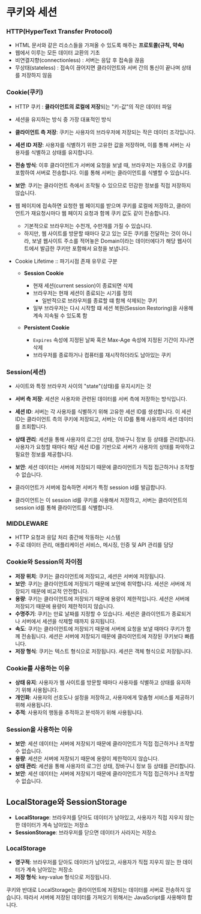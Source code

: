 # 쿠키와 세션

### HTTP(HyperText Transfer Protocol)

- HTML 문서와 같은 리소스들을 가져올 수 있도록 해주는 **프로토콜(규칙, 약속)**
- 웹에서 이루는 모든 데이터 교환의 기초
- 비연결지향(connectionless) : 서버는 응답 후 접속을 끊음
- 무상태(stateless) : 접속이 끊어지면 클라이언트와 서버 간의 통신이 끝나며 상태를 저장하지 않음

### Cookie(쿠키)

- HTTP 쿠키 : **클라이언트의 로컬에 저장**되는 "키-값"의 작은 데이터 파일
- 세션을 유지하는 방식 중 가장 대표적인 방식
- **클라이언트 측 저장**: 쿠키는 사용자의 브라우저에 저장되는 작은 데이터 조각입니다.
- **세션 ID 저장**: 사용자를 식별하기 위한 고유한 값을 저장하며, 이를 통해 서버는 사용자를 식별하고 상태를 유지합니다.
- **전송 방식**: 이후 클라이언트가 서버에 요청을 보낼 때, 브라우저는 자동으로 쿠키를 포함하여 서버로 전송합니다. 이를 통해 서버는 클라이언트를 식별할 수 있습니다.
- **보안**: 쿠키는 클라이언트 측에서 조작될 수 있으므로 민감한 정보를 직접 저장하지 않습니다.
- 웹 페이지에 접속하면 요청한 웹 페이지를 받으며 쿠키를 로컬에 저장하고, 클라이언트가 재요청시마다 웹 페이지 요청과 함께 쿠키 값도 같이 전송합니다.

  - 기본적으로 브라우저는 수천개, 수만개를 가질 수 있습니다.
  - 하지만, 웹 사이트를 방문할 때마다 갖고 있는 모든 쿠키를 전달하는 것이 아니라, 보낼 웹사이트 주소를 적어놓은 Domain이라는 데이터에다가 해당 웹사이트에서 발급한 쿠키만 포함해서 요청을 보냅니다.

- Cookie Lifetime :: 파기시점 존재 유무로 구분

  - **Session Cookie**

    - 현재 세션(current session)이 종료되면 삭제
    - 브라우저는 현재 세션이 종료되는 시기를 정의
      - 일반적으로 브라우저를 종료할 떄 함께 삭제되는 쿠키
    - 일부 브라우저는 다시 시작할 떄 세션 복원(Session Restoring)을 사용해 계속 지속될 수 있도록 함

  - **Persistent Cookie**
    - `Expires` 속성에 지정된 날짜 혹은 Max-Age 속성에 지정된 기간이 지나면 삭제
    - 브라우저를 종료하거나 컴퓨터를 재시작하더라도 남아있는 쿠키

### Session(세션)

- 사이트와 특정 브라우저 사이의 "state"(상태)를 유지시키는 것
- **서버 측 저장**: 세션은 사용자와 관련된 데이터를 서버 측에 저장하는 방식입니다.
- **세션 ID**: 서버는 각 사용자를 식별하기 위해 고유한 세션 ID를 생성합니다. 이 세션 ID는 클라이언트 측의 쿠키에 저장되고, 서버는 이 ID를 통해 사용자의 세션 데이터를 조회합니다.
- **상태 관리**: 세션을 통해 사용자의 로그인 상태, 장바구니 정보 등 상태를 관리합니다. 사용자가 요청할 때마다 해당 세션 ID를 기반으로 서버가 사용자의 상태를 파악하고 필요한 정보를 제공합니다.
- **보안**: 세션 데이터는 서버에 저장되기 때문에 클라이언트가 직접 접근하거나 조작할 수 없습니다.

- 클라이언트가 서버에 접속하면 서버가 특정 session id를 발급합니다.
- 클라이언트는 이 session id를 쿠키를 사용해서 저장하고, 서버는 클라이언트의 session id를 통해 클라이언트를 식별합니다.

### MIDDLEWARE

- HTTP 요청과 응답 처리 중간에 작동하는 시스템
- 주로 데이터 관리, 애플리케이션 서비스, 메시징, 인증 및 API 관리를 담당

### Cookie와 Session의 차이점

- **저장 위치**: 쿠키는 클라이언트에 저장되고, 세션은 서버에 저장됩니다.
- **보안**: 쿠키는 클라이언트에 저장되기 때문에 보안에 취약합니다. 세션은 서버에 저장되기 때문에 비교적 안전합니다.
- **용량**: 쿠키는 클라이언트에 저장되기 때문에 용량이 제한적입니다. 세션은 서버에 저장되기 때문에 용량이 제한적이지 않습니다.
- **수명주기**: 쿠키는 만료 날짜를 지정할 수 있습니다. 세션은 클라이언트가 종료되거나 서버에서 세션을 삭제할 때까지 유지됩니다.
- **속도**: 쿠키는 클라이언트에 저장되기 때문에 서버에 요청을 보낼 때마다 쿠키가 함께 전송됩니다. 세션은 서버에 저장되기 때문에 클라이언트에 저장된 쿠키보다 빠릅니다.
- **저장 형식**: 쿠키는 텍스트 형식으로 저장됩니다. 세션은 객체 형식으로 저장됩니다.

### Cookie를 사용하는 이유

- **상태 유지**: 사용자가 웹 사이트를 방문할 때마다 사용자를 식별하고 상태를 유지하기 위해 사용됩니다.
- **개인화**: 사용자의 선호도나 설정을 저장하고, 사용자에게 맞춤형 서비스를 제공하기 위해 사용됩니다.
- **추적**: 사용자의 행동을 추적하고 분석하기 위해 사용됩니다.

### Session을 사용하는 이유

- **보안**: 세션 데이터는 서버에 저장되기 때문에 클라이언트가 직접 접근하거나 조작할 수 없습니다.
- **용량**: 세션은 서버에 저장되기 때문에 용량이 제한적이지 않습니다.
- **상태 관리**: 세션을 통해 사용자의 로그인 상태, 장바구니 정보 등 상태를 관리합니다.
- **보안**: 세션 데이터는 서버에 저장되기 때문에 클라이언트가 직접 접근하거나 조작할 수 없습니다.

## LocalStorage와 SessionStorage

- **LocalStorage**: 브라우저를 닫아도 데이터가 남아있고, 사용자가 직접 지우지 않는 한 데이터가 계속 남아있는 저장소
- **SessionStorage**: 브라우저를 닫으면 데이터가 사라지는 저장소

### LocalStorage

- **영구적**: 브라우저를 닫아도 데이터가 남아있고, 사용자가 직접 지우지 않는 한 데이터가 계속 남아있는 저장소
- **저장 형식**: key-value 형식으로 저장됩니다.

쿠키와 반대로 LocalStorage는 클라이언트에 저장되는 데이터를 서버로 전송하지 않습니다. 따라서 서버에 저장된 데이터를 가져오기 위해서는 JavaScript를 사용해야 합니다.
